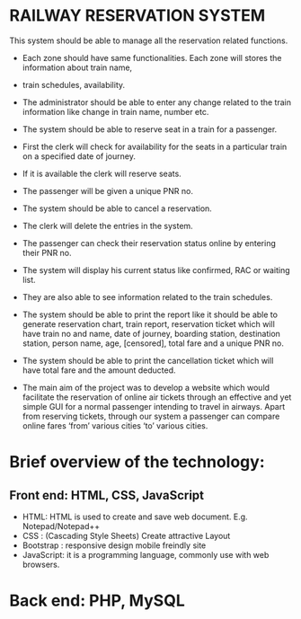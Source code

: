 

# RAILWAY RESERVATION SYSTEM

This system should be able to manage all the reservation related functions.

- Each zone should have same functionalities. Each zone will stores the information about train name, 
- train schedules, availability. 
- The administrator should be able to enter any change related to the train information like change in train name, number etc. 
- The system should be able to reserve seat in a train for a passenger. 
- First the clerk will check for availability for the seats in a particular train on a specified date of journey. 
- If it is available the clerk will reserve seats. 
- The passenger will be given a unique PNR no. 
- The system should be able to cancel a reservation. 
- The clerk will delete the entries in the system. 
- The passenger can check their reservation status online by entering their PNR no. 
- The system will display his current status like confirmed, RAC or waiting list. 
- They are also able to see information related to the train schedules.
- The system should be able to print the report like it should be able to generate reservation chart, train report, reservation ticket which will have train no and name, date of journey, boarding station, destination station, person name, age, [censored], total fare and a unique PNR no.
- The system should be able to print the cancellation ticket which will have total fare and the amount deducted.
 
- The main aim of the project was to develop a website which would facilitate the reservation of online air tickets through an effective and yet simple GUI for a normal passenger intending to travel in airways. Apart from reserving tickets, through our system a passenger can compare online fares ‘from’ various cities ‘to’ various cities.

# Brief overview of the technology:

## Front end: HTML, CSS, JavaScript

- HTML: HTML is used to create and save web document. E.g. Notepad/Notepad++
- CSS : (Cascading Style Sheets) Create attractive Layout
- Bootstrap : responsive design mobile freindly site
- JavaScript: it is a programming language, commonly use with web browsers.

# Back end: PHP, MySQL

